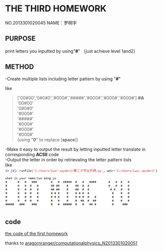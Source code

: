 THE THIRD HOMEWORK
======
NO.2013301020045
NAME：罗明宇

PURPOSE
------
print letters you inputted by using"**#**"
（just achieve level 1and2）

METHOD
--------------
-Create multiple lists including letter pattern by using "**#**"

 like
 >['00#00','0#0#0','#000#','#####','#000#','#000#','#000#']    **#A**     
 >'00#00'     
 >'0#0#0'     
 >'#000#'     
 >'#####'     
 >'#000#'     
 >'#000#'     
 >'#000#'     
 >(using "**0**" to replace [**space**])        

-Make it easy to output the result by letting inputted letter translate in corresponding **ACSII** code     
-Output the letter in order by retrievaling the letter pattern lists      
like     
![x](https://raw.githubusercontent.com/luomingyu/computationalphysics_N2013301020045/homework1/the%20picture%20of%20the%20third%20homework.png)

code
-----
[the code of the first homework](https://raw.githubusercontent.com/luomingyu/computationalphysics_N2013301020045/code/第三次作业代码.py)

thanks to [aragornranger/computationalphysics_N2013301020051](https://github.com/aragornranger/computationalphysics_N2013301020051)
